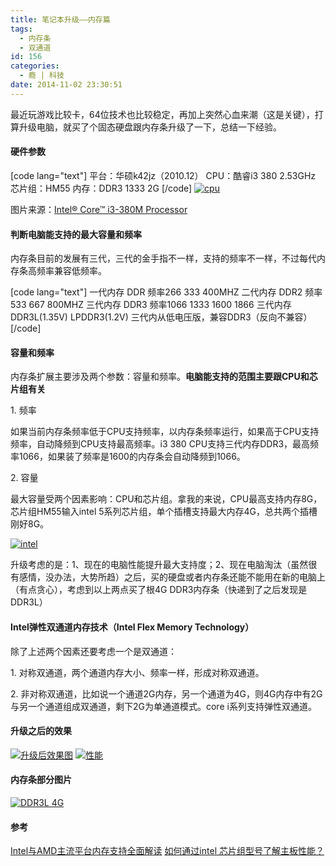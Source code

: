 ```yaml
---
title: 笔记本升级——内存篇
tags:
  - 内存条
  - 双通道
id: 156
categories:
  - 瘾 | 科技
date: 2014-11-02 23:30:51
---
```


最近玩游戏比较卡，64位技术也比较稳定，再加上突然心血来潮（这是关键），打算升级电脑，就买了个固态硬盘跟内存条升级了一下，总结一下经验。

#### 硬件参数

[code lang="text"]
平台：华硕k42jz（2010.12）
CPU：酷睿i3 380 2.53GHz
芯片组：HM55
内存：DDR3 1333 2G
[/code]
[![cpu](http://www.flyhan.com/wp-content/uploads/2014/11/cpu.png)](http://www.flyhan.com/wp-content/uploads/2014/11/cpu.png)

图片来源：[Intel® Core™ i3-380M Processor](http://ark.intel.com/zh-cn/products/50178/Intel-Core-i3-380M-Processor-3M-Cache-2_53-GHz)

#### 判断电脑能支持的最大容量和频率

内存条目前的发展有三代，三代的金手指不一样，支持的频率不一样，不过每代内存条高频率兼容低频率。

[code lang="text"]
一代内存  DDR     频率266   333  400MHZ
二代内存 DDR2   频率533 667 800MHZ
三代内存 DDR3   频率1066  1333  1600  1866
三代内存 DDR3L(1.35V) LPDDR3(1.2V) 三代内从低电压版，兼容DDR3（反向不兼容）
[/code]

#### 容量和频率

内存条扩展主要涉及两个参数：容量和频率。**电脑能支持的范围主要跟CPU和芯片组有关**

1\. 频率

如果当前内存条频率低于CPU支持频率，以内存条频率运行，如果高于CPU支持频率，自动降频到CPU支持最高频率。i3 380 CPU支持三代内存DDR3，最高频率1066，如果装了频率是1600的内存条会自动降频到1066。

2\. 容量

最大容量受两个因素影响：CPU和芯片组。拿我的来说，CPU最高支持内存8G，芯片组HM55输入intel 5系列芯片组，单个插槽支持最大内存4G，总共两个插槽刚好8G。

[![intel](http://www.flyhan.com/wp-content/uploads/2014/11/intel-300x134.png)](http://www.flyhan.com/wp-content/uploads/2014/11/intel.png)

升级考虑的是：1、现在的电脑性能提升最大支持度；2、现在电脑淘汰（虽然很有感情，没办法，大势所趋）之后，买的硬盘或者内存条还能不能用在新的电脑上（有点贪心），考虑到以上两点买了根4G DDR3内存条（快递到了之后发现是DDR3L）

#### Intel弹性双通道内存技术（Intel Flex Memory Technology）

除了上述两个因素还要考虑一个是双通道：

1\. 对称双通道，两个通道内存大小、频率一样，形成对称双通道。

2\. 非对称双通道，比如说一个通道2G内存，另一个通道为4G，则4G内存中有2G与另一个通道组成双通道，剩下2G为单通道模式。core i系列支持弹性双通道。

#### 升级之后的效果

[![升级后效果图](http://www.flyhan.com/wp-content/uploads/2014/11/升级后效果图.png)](http://www.flyhan.com/wp-content/uploads/2014/11/升级后效果图.png)
[![性能](http://www.flyhan.com/wp-content/uploads/2014/11/性能.png)](http://www.flyhan.com/wp-content/uploads/2014/11/性能.png)

#### 内存条部分图片

[![DDR3L 4G](http://www.flyhan.com/wp-content/uploads/2014/11/DDR3L-4G-e1414941467225-300x168.jpg)](http://www.flyhan.com/wp-content/uploads/2014/11/DDR3L-4G-e1414941467225.jpg)

#### 参考

[Intel与AMD主流平台内存支持全面解读](http://www.pcpop.com/doc/0/681/681486_all.shtml)
[如何通过intel 芯片组型号了解主板性能？](http://www.beihaiting.com/a/ZSK/JZS/2013/0303/1605.html)